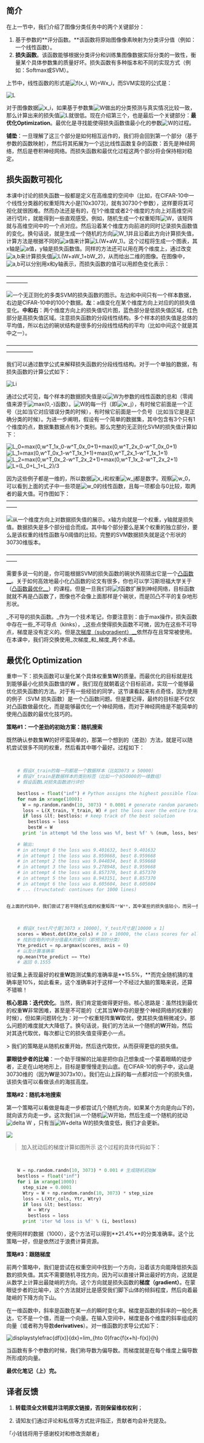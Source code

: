 ## 简介

在上一节中，我们介绍了图像分类任务中的两个关键部分：

1. 基于参数的**评分函数。**该函数将原始图像像素映射为分类评分值（例如：一个线性函数）。
2. **损失函数**。该函数能够根据分类评分和训练集图像数据实际分类的一致性，衡量某个具体参数集的质量好坏。损失函数有多种版本和不同的实现方式（例如：Softmax或SVM）。

上节中，线性函数的形式是![f\(x_i, W\)=Wx_i][11]，而SVM实现的公式是：  

![L][12]  

对于图像数据![x_i][13]，如果基于参数集![W][14]做出的分类预测与真实情况比较一致，那么计算出来的损失值![L][15]就很低。现在介绍第三个，也是最后一个关键部分：**最优化Optimization**。最优化是寻找能使得损失函数值最小化的参数![W][14]的过程。

**铺垫**：一旦理解了这三个部分是如何相互运作的，我们将会回到第一个部分（基于参数的函数映射），然后将其拓展为一个远比线性函数复杂的函数：首先是神经网络，然后是卷积神经网络。而损失函数和最优化过程这两个部分将会保持相对稳定。

## 损失函数可视化

本课中讨论的损失函数一般都是定义在高维度的空间中（比如，在CIFAR-10中一个线性分类器的权重矩阵大小是[10x3073]，就有30730个参数），这样要将其可视化就很困难。然而办法还是有的，在1个维度或者2个维度的方向上对高维空间进行切片，就能得到一些直观感受。例如，随机生成一个权重矩阵![W][14]，该矩阵就与高维空间中的一个点对应。然后沿着某个维度方向前进的同时记录损失函数值的变化。换句话说，就是生成一个随机的方向![W_1][16]并且沿着此方向计算损失值，计算方法是根据不同的![a][17]值来计算![L\(W+aW_1\)][18]。这个过程将生成一个图表，其x轴是![a][17]值，y轴是损失函数值。同样的方法还可以用在两个维度上，通过改变![a,b][19]来计算损失值![L\(W+aW_1+bW_2\)][20]，从而给出二维的图像。在图像中，![a,b][19]可以分别用x和y轴表示，而损失函数的值可以用颜色变化表示：

  

————————————————————————————————————————

![][21]一个无正则化的多类SVM的损失函数的图示。左边和中间只有一个样本数据，右边是CIFAR-10中的100个数据。**左**：a值变化在某个维度方向上对应的的损失值变化。**中和右**：两个维度方向上的损失值切片图，蓝色部分是低损失值区域，红色部分是高损失值区域。注意损失函数的分段线性结构。多个样本的损失值是总体的平均值，所以右边的碗状结构是很多的分段线性结构的平均（比如中间这个就是其中之一）。

  

—————————————————————————————————————————

我们可以通过数学公式来解释损失函数的分段线性结构。对于一个单独的数据，有损失函数的计算公式如下：  

![Li][22]  

通过公式可见，每个样本的数据损失值是以![W][14]为参数的线性函数的总和（零阈值来源于![max\(0,-\)][23]函数）。![W][14]的每一行（即![w_j][24]），有时候它前面是一个正号（比如当它对应错误分类的时候），有时候它前面是一个负号（比如当它是是正确分类的时候）。为进一步阐明，假设有一个简单的数据集，其中包含有3个只有1个维度的点，数据集数据点有3个类别。那么完整的无正则化SVM的损失值计算如下：


![L_0=max\(0,w^T_1x_0-w^T_0x_0+1\)+max\(0,w^T_2x_0-w^T_0x_0+1\)][25]  
![L_1=max\(0,w^T_0x_1-w^T_1x_1+1\)+max\(0,w^T_2x_1-w^T_1x_1+1\)][26]  
![L_2=max\(0,w^T_0x_2-w^T_2x_2+1\)+max\(0,w^T_1x_2-w^T_2x_2+1\)][27]  
![L=\(L_0+L_1+L_2\)/3][28]  

因为这些例子都是一维的，所以数据![x_i][13]和权重![w_j][24]都是数字。观察![w_0][29]，可以看到上面的式子中一些项是![w_0][29]的线性函数，且每一项都会与0比较，取两者的最大值。可作图如下：——————————————————————————————————————

  

![][30]从一个维度方向上对数据损失值的展示。x轴方向就是一个权重，y轴就是损失值。数据损失是多个部分组合而成。其中每个部分要么是某个权重的独立部分，要么是该权重的线性函数与0阈值的比较。完整的SVM数据损失就是这个形状的30730维版本。  

——————————————————————————————————————

需要多说一句的是，你可能根据SVM的损失函数的碗状外观猜出它是一个[凸函数__][31]。关于如何高效地最小化凸函数的论文有很多，你也可以学习斯坦福大学关于（[凸函数最优化__][32]）的课程。但是一旦我们将![f][33]函数扩展到神经网络，目标函数就就不再是凸函数了，图像也不会像上面那样是个碗状，而是凹凸不平的复杂地形形状。  

_不可导的损失函数。_作为一个技术笔记，你要注意到：由于max操作，损失函数中存在一些_不可导点（kinks），_这些点使得损失函数不可微，因为在这些不可导点，梯度是没有定义的。但是[次梯度（subgradient）__][34]依然存在且常常被使用。在本课中，我们将交换使用_次梯度_和_梯度_两个术语。  

## 最优化 Optimization

重申一下：损失函数可以量化某个具体权重集**W**的质量。而最优化的目标就是找到能够最小化损失函数值的**W** 。我们现在就朝着这个目标前进，实现一个能够最优化损失函数的方法。对于有一些经验的同学，这节课看起来有点奇怪，因为使用的例子（SVM 损失函数）是一个凸函数问题。但是要记得，最终的目标是不仅仅对凸函数做最优化，而是能够最优化一个神经网络，而对于神经网络是不能简单的使用凸函数的最优化技巧的。  

**策略#1：一个差劲的初始方案：随机搜索**

既然确认参数集**W**的好坏蛮简单的，那第一个想到的（差劲）方法，就是可以随机尝试很多不同的权重，然后看其中哪个最好。过程如下：  


​    
```py
    # 假设X_train的每一列都是一个数据样本（比如3073 x 50000）
    # 假设Y_train是数据样本的类别标签（比如一个长50000的一维数组）
    # 假设函数L对损失函数进行评价
    
    bestloss = float("inf") # Python assigns the highest possible float value
    for num in xrange(1000):
      W = np.random.randn(10, 3073) * 0.0001 # generate random parameters
      loss = L(X_train, Y_train, W) # get the loss over the entire training set
      if loss &lt; bestloss: # keep track of the best solution
        bestloss = loss
        bestW = W
      print 'in attempt %d the loss was %f, best %f' % (num, loss, bestloss)
    
    # 输出:
    # in attempt 0 the loss was 9.401632, best 9.401632
    # in attempt 1 the loss was 8.959668, best 8.959668
    # in attempt 2 the loss was 9.044034, best 8.959668
    # in attempt 3 the loss was 9.278948, best 8.959668
    # in attempt 4 the loss was 8.857370, best 8.857370
    # in attempt 5 the loss was 8.943151, best 8.857370
    # in attempt 6 the loss was 8.605604, best 8.605604
    # ... (trunctated: continues for 1000 lines)
    

在上面的代码中，我们尝试了若干随机生成的权重矩阵**W**，其中某些的损失值较小，而另一些的损失值大些。我们可以把这次随机搜索中找到的最好的权重**W**取出，然后去跑测试集：  

    
    
    # 假设X_test尺寸是[3073 x 10000], Y_test尺寸是[10000 x 1]
    scores = Wbest.dot(Xte_cols) # 10 x 10000, the class scores for all test examples
    # 找到在每列中评分值最大的索引（即预测的分类）
    Yte_predict = np.argmax(scores, axis = 0)
    # 以及计算准确率
    np.mean(Yte_predict == Yte)
    # 返回 0.1555

```

验证集上表现最好的权重**W**跑测试集的准确率是**15.5%，**而完全随机猜的准确率是10%，如此看来，这个准确率对于这样一个不经过大脑的策略来说，还算不错嘛！  

**核心思路：迭代优化**。当然，我们肯定能做得更好些。核心思路是：虽然找到最优的权重**W**非常困难，甚至是不可能的（尤其当**W**中存的是整个神经网络的权重的时候），但如果问题转化为：对一个权重矩阵集**W**取优，使其损失值稍微减少。那么问题的难度就大大降低了。换句话说，我们的方法从一个随机的**W**开始，然后对其迭代取优，每次都让它的损失值变得更小一点。  

&gt; 我们的策略是从随机权重开始，然后迭代取优，从而获得更低的损失值。  

**蒙眼徒步者的比喻**：一个助于理解的比喻是把你自己想象成一个蒙着眼睛的徒步者，正走在山地地形上，目标是要慢慢走到山底。在CIFAR-10的例子中，这山是30730维的（因为**W**是3073x10）。我们在山上踩的每一点都对应一个的损失值，该损失值可以看做该点的海拔高度。  

**策略#2：随机本地搜索**

第一个策略可以看做是每走一步都尝试几个随机方向，如果某个方向是向山下的，就向该方向走一步。这次我们从一个随机![W][14]开始，然后生成一个随机的扰动![delta W][35] ，只有当![W+delta W][36]的损失值变低，我们才会更新。

![](./assets/4_1.jpg)
>加入扰动后的梯度计算如图所示
这个过程的具体代码如下：  

  


​    
```py
    W = np.random.randn(10, 3073) * 0.001 # 生成随机初始W
    bestloss = float("inf")
    for i in xrange(1000):
      step_size = 0.0001
      Wtry = W + np.random.randn(10, 3073) * step_size
      loss = L(Xtr_cols, Ytr, Wtry)
      if loss &lt; bestloss:
        W = Wtry
        bestloss = loss
      print 'iter %d loss is %f' % (i, bestloss)

```

使用同样的数据（1000），这个方法可以得到**21.4%**的分类准确率。这个比策略一好，但是依然过于浪费计算资源。  

**策略#3：跟随梯度**  

前两个策略中，我们是尝试在权重空间中找到一个方向，沿着该方向能降低损失函数的损失值。其实不需要随机寻找方向，因为可以直接计算出最好的方向，这就是从数学上计算出最陡峭的方向。这个方向就是损失函数的**梯度（gradient）**。在蒙眼徒步者的比喻中，这个方法就好比是感受我们脚下山体的倾斜程度，然后向着最陡峭的下降方向下山。

在一维函数中，斜率是函数在某一点的瞬时变化率。梯度是函数的斜率的一般化表达，它不是一个值，而是一个向量。在输入空间中，梯度是各个维度的斜率组成的向量（或者称为导数**derivatives**）。对一维函数的求导公式如下：

![displaystylefrac{df\(x\)}{dx}=lim_{hto 0}frac{f\(x+h\)-f\(x\)}{h}][37]  

当函数有多个参数的时候，我们称导数为偏导数。而梯度就是在每个维度上偏导数所形成的向量。

  

**最优化笔记（上）完。**

  


## 译者反馈

1. **转载须全文转载并注明原文链接，否则保留维权权利**；  

2. 请知友们通过评论和私信等方式批评指正，贡献者均会补充提及。

「小钱钱将用于感谢校对和修改贡献者」


[1]: https://pic4.zhimg.com/4a97d93d652f45ededf2ebab9a13f22b_m.jpeg
[2]: https://zhuanlan.zhihu.com/intelligentunit
[3]: https://zhuanlan.zhihu.com/write
[4]: https://pic4.zhimg.com/d43a9c7ffaef1eef1d3f0b434e38dd3b_r.jpg
[5]: https://pic2.zhimg.com/5ab5b93bd_xs.jpg
[6]: https://www.zhihu.com/people/du-ke
[7]: http://link.zhihu.com/?target=http%3A//cs231n.github.io/optimization-1/
[8]: http://link.zhihu.com/?target=http%3A//cs.stanford.edu/people/karpathy/
[9]: https://www.zhihu.com/people/kun-kun-97-81
[10]: https://www.zhihu.com/people/li-yi-ying-73
[11]: http://zhihu.com/equation?tex=f%28x_i%2C+W%29%3DWx_i
[12]: http://zhihu.com/equation?tex=L%3D%5Cdisplaystyle%5Cfrac%7B1%7D%7BN%7D%5Csum_i%5Csum_%7Bj%5Cnot%3D+y_i%7D%5Bmax%280%2Cf%28x_i%3BW%29_j-f%28x_i%3BW%29_%7By_i%7D%2B1%29%5D%2B%5Calpha+R%28W%29
[13]: http://zhihu.com/equation?tex=x_i
[14]: http://zhihu.com/equation?tex=W
[15]: http://zhihu.com/equation?tex=L
[16]: http://zhihu.com/equation?tex=W_1
[17]: http://zhihu.com/equation?tex=a
[18]: http://zhihu.com/equation?tex=L%28W%2BaW_1%29
[19]: http://zhihu.com/equation?tex=a%2Cb
[20]: http://zhihu.com/equation?tex=L%28W%2BaW_1%2BbW_2%29
[21]: https://pic2.zhimg.com/94dd0714f65ef94b3cbfff4780b1988d_b.png
[22]: http://zhihu.com/equation?tex=Li%3D%5Csum_%7Bj%5Cnot%3Dy_i%7D%5Bmax%280%2Cw%5ET_jx_i-w%5ET_%7By_i%7Dx_i%2B1%29%5D
[23]: http://zhihu.com/equation?tex=max%280%2C-%29
[24]: http://zhihu.com/equation?tex=w_j
[25]: http://zhihu.com/equation?tex=L_0%3Dmax%280%2Cw%5ET_1x_0-w%5ET_0x_0%2B1%29%2Bmax%280%2Cw%5ET_2x_0-w%5ET_0x_0%2B1%29
[26]: http://zhihu.com/equation?tex=L_1%3Dmax%280%2Cw%5ET_0x_1-w%5ET_1x_1%2B1%29%2Bmax%280%2Cw%5ET_2x_1-w%5ET_1x_1%2B1%29
[27]: http://zhihu.com/equation?tex=L_2%3Dmax%280%2Cw%5ET_0x_2-w%5ET_2x_2%2B1%29%2Bmax%280%2Cw%5ET_1x_2-w%5ET_2x_2%2B1%29
[28]: http://zhihu.com/equation?tex=L%3D%28L_0%2BL_1%2BL_2%29%2F3
[29]: http://zhihu.com/equation?tex=w_0
[30]: https://pic3.zhimg.com/3f6fbcd487b1c214e8fea1ea66eb413e_b.png
[31]: http://link.zhihu.com/?target=https%3A//en.wikipedia.org/wiki/Convex_function
[32]: http://link.zhihu.com/?target=http%3A//stanford.edu/%7Eboyd/cvxbook/
[33]: http://zhihu.com/equation?tex=f
[34]: http://link.zhihu.com/?target=https%3A//en.wikipedia.org/wiki/Subderivative
[35]: http://zhihu.com/equation?tex=%5Cdelta+W
[36]: http://zhihu.com/equation?tex=W%2B%5Cdelta+W
[37]: http://zhihu.com/equation?tex=%5Cdisplaystyle%5Cfrac%7Bdf%28x%29%7D%7Bdx%7D%3D%5Clim_%7Bh%5Cto+0%7D%5Cfrac%7Bf%28x%2Bh%29-f%28x%29%7D%7Bh%7D